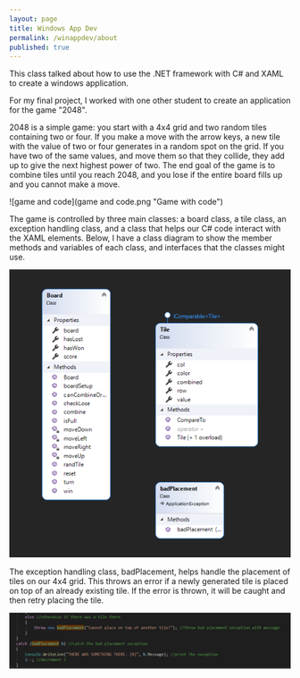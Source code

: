 ```yaml
---
layout: page
title: Windows App Dev
permalink: /winappdev/about
published: true
---
```


This class talked about how to use the .NET framework with C# and XAML to create a windows application.

For my final project, I worked with one other student to create an application for the game "2048".

2048 is a simple game: you start with a 4x4 grid and two random tiles containing two or four. If you make a move with the arrow keys, a new tile with the value of two or four generates in a random spot on the grid. If you have two of the same values, and move them so that they collide, they add up to give the next highest power of two. The end goal of the game is to combine tiles until you reach 2048, and you lose if the entire board fills up and you cannot make a move.

![game and code](game and code.png "Game with code")

The game is controlled by three main classes: a board class, a tile class, an exception handling class, and a class that helps our C# code interact with the XAML elements. Below, I have a class diagram to show the member methods and variables of each class, and interfaces that the classes might use.

![classdiagram](classdiagram.png "Class Diagram")

The exception handling class, badPlacement, helps handle the placement of tiles on our 4x4 grid. This throws an error if a newly generated tile is placed on top of an already existing tile. If the error is thrown, it will be caught and then retry placing the tile.

![exceptions](exceptions.png "Exception Handling")
